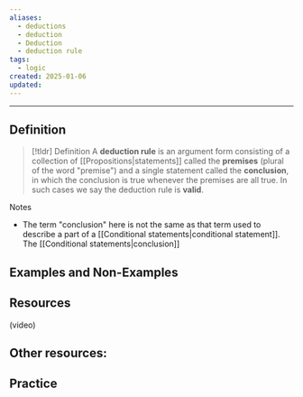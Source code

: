 ```yaml
---
aliases:
  - deductions
  - deduction
  - Deduction
  - deduction rule
tags:
  - logic
created: 2025-01-06
updated:
---
```

---
## Definition 

> [!tldr] Definition
> A **deduction rule** is an argument form consisting of a collection of [[Propositions|statements]] called the **premises** (plural of the word "premise") and a single statement called the **conclusion**, in which the conclusion is true whenever the premises are all true. In such cases we say the deduction rule is **valid**. 

Notes
- The term "conclusion" here is not the same as that term used to describe a part of a [[Conditional statements|conditional statement]]. The [[Conditional statements|conclusion]] 

## Examples and Non-Examples

## Resources 

(video)

Other resources: 
- 

## Practice 
